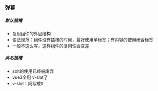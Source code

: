 ### 弹幕
##### 默认插槽
- 复用组件的外层结构 
- 语法规范：组件没有插槽的时候，最好使用单标签；有内容的使用闭合标签
- 一般不这么写，这样组件的复用性会变差
##### 具名插槽
- solt的使用已经被废弃
- vue3全用 v-slot了
- v-slot：简写成#